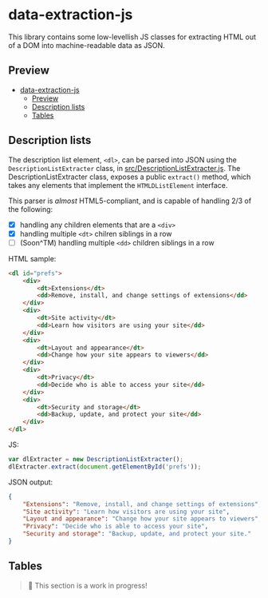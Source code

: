 # data-extraction-js
This library contains some low-levellish JS classes for extracting HTML out of a DOM into machine-readable data as JSON.

## Preview
- [data-extraction-js](#data-extraction-js)
	- [Preview](#preview)
	- [Description lists](#description-lists)
	- [Tables](#tables)

## Description lists
The description list element, `<dl>`, can be parsed into JSON using the `DescriptionListExtracter` class, in [src/DescriptionListExtracter.js](/src/DescriptionListExtracter.js). 
The DescriptionListExtracter class, exposes a public `extract()` method, which takes any elements that implement the `HTMLDListElement` interface.

This parser is *almost* HTML5-compliant, and is capable of handling 2/3 of the following:
 - [x] handling any children elements that are a `<div>`
 - [x] handling multiple `<dt>` chilren siblings in a row
 - [ ] (Soon^TM) handling multiple `<dd>` children siblings in a row

HTML sample:
```html
<dl id="prefs">
	<div>
		<dt>Extensions</dt>
		<dd>Remove, install, and change settings of extensions</dd>
	</div>
	<div>
		<dt>Site activity</dt>
		<dd>Learn how visitors are using your site</dd>
	</div>
	<div>
		<dt>Layout and appearance</dt>
		<dd>Change how your site appears to viewers</dd>
	</div>
	<div>
		<dt>Privacy</dt>
		<dd>Decide who is able to access your site</dd>
	</div>
	<div>
		<dt>Security and storage</dt>
		<dd>Backup, update, and protect your site</dd>
	</div>
</dl>
```
JS:
```js
var dlExtracter = new DescriptionListExtracter();
dlExtracter.extract(document.getElementById('prefs'));
```
JSON output:
```json
{
	"Extensions": "Remove, install, and change settings of extensions",
	"Site activity": "Learn how visitors are using your site",
	"Layout and appearance": "Change how your site appears to viewers",
	"Privacy": "Decide who is able to access your site",
	"Security and storage": "Backup, update, and protect your site."
}
```

## Tables
> 🚧 This section is a work in progress!
